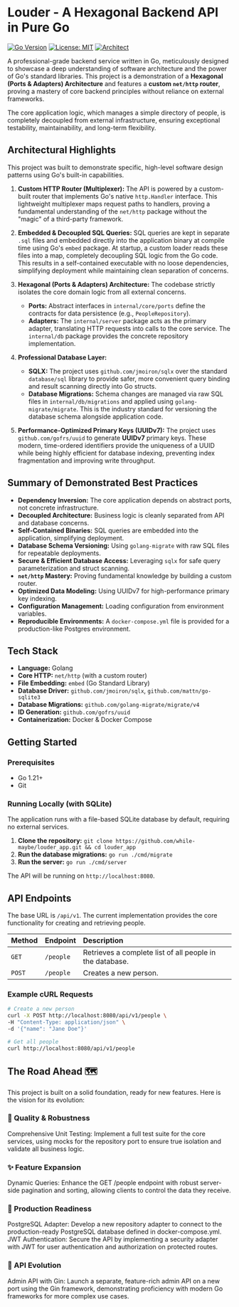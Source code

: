 # Louder - A Hexagonal Backend API in Pure Go

[![Go Version](https://img.shields.io/badge/Go-1.21-00ADD8.svg?style=flat-square)](https://go.dev/)
[![License: MIT](https://img.shields.io/badge/License-MIT-yellow.svg?style=flat-square)](https://opensource.org/licenses/MIT)
[![Architect](https://img.shields.io/badge/Architecture-Hexagonal-8B008B.svg?style=flat-square)]()

A professional-grade backend service written in Go, meticulously designed to showcase a deep understanding of software architecture and the power of Go's standard libraries. This project is a demonstration of a **Hexagonal (Ports & Adapters) Architecture** and features a **custom `net/http` router**, proving a mastery of core backend principles without reliance on external frameworks.

The core application logic, which manages a simple directory of people, is completely decoupled from external infrastructure, ensuring exceptional testability, maintainability, and long-term flexibility.

## Architectural Highlights

This project was built to demonstrate specific, high-level software design patterns using Go's built-in capabilities.

1.  **Custom HTTP Router (Multiplexer):** The API is powered by a custom-built router that implements Go's native `http.Handler` interface. This lightweight multiplexer maps request paths to handlers, proving a fundamental understanding of the `net/http` package without the "magic" of a third-party framework.

2.  **Embedded & Decoupled SQL Queries:** SQL queries are kept in separate `.sql` files and embedded directly into the application binary at compile time using Go's `embed` package. At startup, a custom loader reads these files into a map, completely decoupling SQL logic from the Go code. This results in a self-contained executable with no loose dependencies, simplifying deployment while maintaining clean separation of concerns.

3.  **Hexagonal (Ports & Adapters) Architecture:** The codebase strictly isolates the core domain logic from all external concerns.
    *   **Ports:** Abstract interfaces in `internal/core/ports` define the contracts for data persistence (e.g., `PeopleRepository`).
    *   **Adapters:** The `internal/server` package acts as the primary adapter, translating HTTP requests into calls to the core service. The `internal/db` package provides the concrete repository implementation.

4.  **Professional Database Layer:**
    *   **SQLX:** The project uses `github.com/jmoiron/sqlx` over the standard `database/sql` library to provide safer, more convenient query binding and result scanning directly into Go structs.
    *   **Database Migrations:** Schema changes are managed via raw SQL files in `internal/db/migrations` and applied using `golang-migrate/migrate`. This is the industry standard for versioning the database schema alongside application code.

5.  **Performance-Optimized Primary Keys (UUIDv7):** The project uses `github.com/gofrs/uuid` to generate **UUIDv7** primary keys. These modern, time-ordered identifiers provide the uniqueness of a UUID while being highly efficient for database indexing, preventing index fragmentation and improving write throughput.

## Summary of Demonstrated Best Practices

*   **Dependency Inversion:** The core application depends on abstract ports, not concrete infrastructure.
*   **Decoupled Architecture:** Business logic is cleanly separated from API and database concerns.
*   **Self-Contained Binaries:** SQL queries are embedded into the application, simplifying deployment.
*   **Database Schema Versioning:** Using `golang-migrate` with raw SQL files for repeatable deployments.
*   **Secure & Efficient Database Access:** Leveraging `sqlx` for safe query parameterization and struct scanning.
*   **`net/http` Mastery:** Proving fundamental knowledge by building a custom router.
*   **Optimized Data Modeling:** Using UUIDv7 for high-performance primary key indexing.
*   **Configuration Management:** Loading configuration from environment variables.
*   **Reproducible Environments:** A `docker-compose.yml` file is provided for a production-like Postgres environment.

## Tech Stack

*   **Language:** Golang
*   **Core HTTP:** `net/http` (with a custom router)
*   **File Embedding:** `embed` (Go Standard Library)
*   **Database Driver:** `github.com/jmoiron/sqlx`, `github.com/mattn/go-sqlite3`
*   **Database Migrations:** `github.com/golang-migrate/migrate/v4`
*   **ID Generation:** `github.com/gofrs/uuid`
*   **Containerization:** Docker & Docker Compose

## Getting Started

### Prerequisites

*   Go 1.21+
*   Git

### Running Locally (with SQLite)

The application runs with a file-based SQLite database by default, requiring no external services.

1.  **Clone the repository:** `git clone https://github.com/while-maybe/louder_app.git && cd louder_app`
2.  **Run the database migrations:** `go run ./cmd/migrate`
3.  **Run the server:** `go run ./cmd/server`

The API will be running on `http://localhost:8080`.

## API Endpoints

The base URL is `/api/v1`. The current implementation provides the core functionality for creating and retrieving people.

| Method | Endpoint | Description |
| :--- | :--- | :--- |
| `GET` | `/people` | Retrieves a complete list of all people in the database. |
| `POST`| `/people` | Creates a new person. |

### Example cURL Requests

```bash
# Create a new person
curl -X POST http://localhost:8080/api/v1/people \
-H "Content-Type: application/json" \
-d '{"name": "Jane Doe"}'

# Get all people
curl http://localhost:8080/api/v1/people
```

## The Road Ahead 🗺️
This project is built on a solid foundation, ready for new features. Here is the vision for its evolution:
### 🧪 Quality & Robustness
Comprehensive Unit Testing: Implement a full test suite for the core services, using mocks for the repository port to ensure true isolation and validate all business logic.
### ✨ Feature Expansion
Dynamic Queries: Enhance the GET /people endpoint with robust server-side pagination and sorting, allowing clients to control the data they receive.
### 🐘 Production Readiness
PostgreSQL Adapter: Develop a new repository adapter to connect to the production-ready PostgreSQL database defined in docker-compose.yml.
JWT Authentication: Secure the API by implementing a security adapter with JWT for user authentication and authorization on protected routes.
### 🚀 API Evolution
Admin API with Gin: Launch a separate, feature-rich admin API on a new port using the Gin framework, demonstrating proficiency with modern Go frameworks for more complex use cases.
